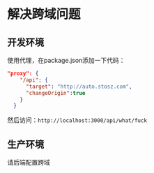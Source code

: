 # 解决跨域问题

## 开发环境

使用代理，在package.json添加一下代码：

```json
"proxy": {
    "/api": {
      "target": "http://auto.stosz.com",
      "changeOrigin":true
    }
  }
```

然后访问：`http://localhost:3000/api/what/fuck`

## 生产环境

请后端配置跨域